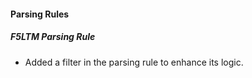 #### Parsing Rules
##### F5LTM Parsing Rule
- Added a filter in the parsing rule to enhance its logic.